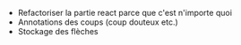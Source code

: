 * Refactoriser la partie react parce que c'est n'importe quoi
* Annotations des coups (coup douteux etc.)
* Stockage des flèches
